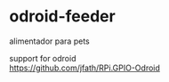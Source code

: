 # odroid-feeder
alimentador para pets


support for odroid  
https://github.com/jfath/RPi.GPIO-Odroid
